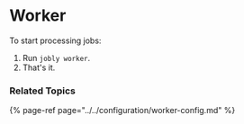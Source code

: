 # Worker

To start processing jobs:

1. Run `jobly worker`.
2. That's it.

### Related Topics

{% page-ref page="../../configuration/worker-config.md" %}



